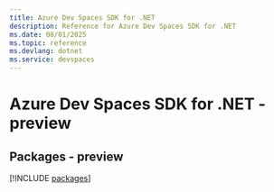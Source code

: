 ```yaml
---
title: Azure Dev Spaces SDK for .NET
description: Reference for Azure Dev Spaces SDK for .NET
ms.date: 08/01/2025
ms.topic: reference
ms.devlang: dotnet
ms.service: devspaces
---
```

# Azure Dev Spaces SDK for .NET - preview
## Packages - preview
[!INCLUDE [packages](dev-spaces-index.md)]